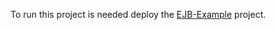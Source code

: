 To run this project is needed deploy the [EJB-Example](https://github.com/elton-oliveira/EJB-Example "EJB-Example") project.